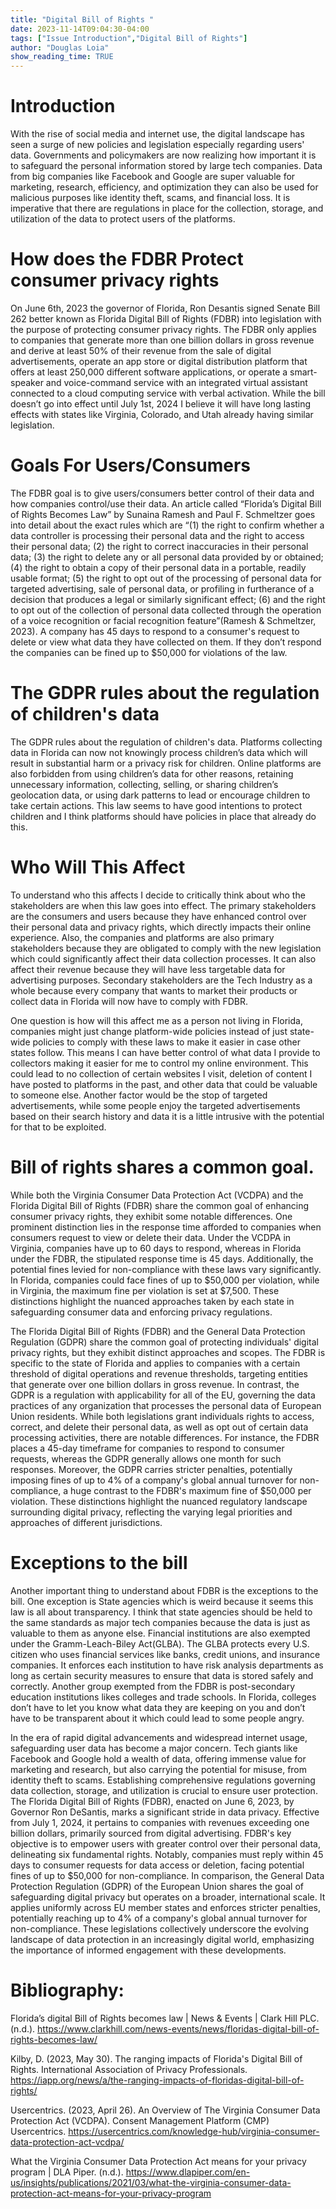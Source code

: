 ```yaml
---
title: "Digital Bill of Rights "
date: 2023-11-14T09:04:30-04:00
tags: ["Issue Introduction","Digital Bill of Rights"]
author: "Douglas Loia"
show_reading_time: TRUE
---
```

# Introduction
 
With the rise of social media and internet use, the digital landscape has seen a surge of new policies and legislation especially regarding users' data. Governments and policymakers are now realizing how important it is to safeguard the personal information stored by large tech companies. Data from big companies like Facebook and Google are super valuable for marketing, research, efficiency, and optimization they can also be used for malicious purposes like identity theft, scams, and financial loss. It is imperative that there are regulations in place for the collection, storage, and utilization of the data to protect users of the platforms.

# How does the FDBR Protect consumer privacy rights 

On June 6th, 2023 the governor of Florida, Ron Desantis signed Senate Bill 262 better known as Florida Digital Bill of Rights (FDBR) into legislation with the purpose of protecting consumer privacy rights. The FDBR only applies to companies that generate more than one billion dollars in gross revenue and derive at least 50% of their revenue from the sale of digital advertisements, operate an app store or digital distribution platform that offers at least 250,000 different software applications, or operate a smart-speaker and voice-command service with an integrated virtual assistant connected to a cloud computing service with verbal activation. While the bill doesn’t go into effect until July 1st, 2024 I believe it will have long lasting effects with states like Virginia, Colorado, and Utah already having similar legislation.
# Goals For Users/Consumers 

The FDBR goal is to give users/consumers better control of their data and how companies control/use their data. An article called “Florida’s Digital Bill of Rights Becomes Law” by Sunaina Ramesh and Paul F. Schmeltzer goes into detail about the exact rules which are “(1) the right to confirm whether a data controller is processing their personal data and the right to access their personal data; (2) the right to correct inaccuracies in their personal data; (3) the right to delete any or all personal data provided by or obtained; (4) the right to obtain a copy of their personal data in a portable, readily usable format; (5) the right to opt out of the processing of personal data for targeted advertising, sale of personal data, or profiling in furtherance of a decision that produces a legal or similarly significant effect; (6) and the right to opt out of the collection of personal data collected through the operation of a voice recognition or facial recognition feature”(Ramesh & Schmeltzer, 2023). A company has 45 days to respond to a consumer's request to delete or view what data they have collected on them. If they don’t respond the companies can be fined up to $50,000 for violations of the law.

# The GDPR  rules about the regulation of children's data 

The GDPR  rules about the regulation of children's data. Platforms collecting data in Florida can now not knowingly process children’s data which will result in substantial harm or a privacy risk for children. Online platforms are also forbidden from using children’s data for other reasons, retaining unnecessary information, collecting, selling, or sharing children’s geolocation data, or using dark patterns to lead or encourage children to take certain actions. This law seems to have good intentions to protect children and I think platforms should have policies in place that already do this.

# Who Will This Affect 

To understand who this affects I decide to critically think about who the stakeholders are when this law goes into effect. The primary stakeholders are the consumers and users because they have enhanced control over their personal data and privacy rights, which directly impacts their online experience. Also, the companies and platforms are also primary stakeholders because they are obligated to comply with the new legislation which could significantly affect their data collection processes. It can also affect their revenue because they will have less targetable data for advertising purposes. Secondary stakeholders are the Tech Industry as a whole because every company that wants to market their products or collect data in Florida will now have to comply with FDBR.

One question is how will this affect me as a person not living in Florida, companies might just change platform-wide policies instead of just state-wide policies to comply with these laws to make it easier in case other states follow. This means I can have better control of what data I provide to collectors making it easier for me to control my online environment. This could lead to no collection of certain websites I visit, deletion of content I have posted to platforms in the past, and other data that could be valuable to someone else. Another factor would be the stop of targeted advertisements, while some people enjoy the targeted advertisements based on their search history and data it is a little intrusive with the potential for that to be exploited.

# Bill of rights shares a common goal.

While both the Virginia Consumer Data Protection Act (VCDPA) and the Florida Digital Bill of Rights (FDBR) share the common goal of enhancing consumer privacy rights, they exhibit some notable differences. One prominent distinction lies in the response time afforded to companies when consumers request to view or delete their data. Under the VCDPA in Virginia, companies have up to 60 days to respond, whereas in Florida under the FDBR, the stipulated response time is 45 days. Additionally, the potential fines levied for non-compliance with these laws vary significantly. In Florida, companies could face fines of up to $50,000 per violation, while in Virginia, the maximum fine per violation is set at $7,500. These distinctions highlight the nuanced approaches taken by each state in safeguarding consumer data and enforcing privacy regulations.

The Florida Digital Bill of Rights (FDBR) and the General Data Protection Regulation (GDPR) share the common goal of protecting individuals' digital privacy rights, but they exhibit distinct approaches and scopes. The FDBR is specific to the state of Florida and applies to companies with a certain threshold of digital operations and revenue thresholds, targeting entities that generate over one billion dollars in gross revenue. In contrast, the GDPR is a  regulation with applicability for all of the EU, governing the data practices of any organization that processes the personal data of European Union residents. While both legislations grant individuals rights to access, correct, and delete their personal data, as well as opt out of certain data processing activities, there are notable differences. For instance, the FDBR places a 45-day timeframe for companies to respond to consumer requests, whereas the GDPR generally allows one month for such responses. Moreover, the GDPR carries stricter penalties, potentially imposing fines of up to 4% of a company's global annual turnover for non-compliance, a huge contrast to the FDBR's maximum fine of $50,000 per violation. These distinctions highlight the nuanced regulatory landscape surrounding digital privacy, reflecting the varying legal priorities and approaches of different jurisdictions.
# Exceptions to the bill
Another important thing to understand about FDBR is the exceptions to the bill. One exception is State agencies which is weird because it seems this law is all about transparency. I think that state agencies should be held to the same standards as major tech companies because the data is just as valuable to them as anyone else. Financial institutions are also exempted under the Gramm-Leach-Biley Act(GLBA). The GLBA protects every U.S. citizen who uses financial services like banks, credit unions, and insurance companies. It enforces each institution to have risk analysis departments as long as certain security measures to ensure that data is stored safely and correctly. Another group exempted from the FDBR is post-secondary education institutions likes colleges and trade schools. In Florida, colleges don’t have to let you know what data they are keeping on you and don’t have to be transparent about it which could lead to some people angry. 

In the era of rapid digital advancements and widespread internet usage, safeguarding user data has become a major concern. Tech giants like Facebook and Google hold a wealth of data, offering immense value for marketing and research, but also carrying the potential for misuse, from identity theft to scams. Establishing comprehensive regulations governing data collection, storage, and utilization is crucial to ensure user protection. The Florida Digital Bill of Rights (FDBR), enacted on June 6, 2023, by Governor Ron DeSantis, marks a significant stride in data privacy. Effective from July 1, 2024, it pertains to companies with revenues exceeding one billion dollars, primarily sourced from digital advertising. FDBR's key objective is to empower users with greater control over their personal data, delineating six fundamental rights. Notably, companies must reply within 45 days to consumer requests for data access or deletion, facing potential fines of up to $50,000 for non-compliance. In comparison, the General Data Protection Regulation (GDPR) of the European Union shares the goal of safeguarding digital privacy but operates on a broader, international scale. It applies uniformly across EU member states and enforces stricter penalties, potentially reaching up to 4% of a company's global annual turnover for non-compliance. These legislations collectively underscore the evolving landscape of data protection in an increasingly digital world, emphasizing the importance of informed engagement with these developments.
# Bibliography:

Florida’s digital Bill of Rights becomes law | News & Events | Clark Hill PLC. (n.d.). https://www.clarkhill.com/news-events/news/floridas-digital-bill-of-rights-becomes-law/

Kilby, D. (2023, May 30). The ranging impacts of Florida's Digital Bill of Rights. International Association of Privacy Professionals. https://iapp.org/news/a/the-ranging-impacts-of-floridas-digital-bill-of-rights/

Usercentrics. (2023, April 26). An Overview of The Virginia Consumer Data Protection Act (VCDPA). Consent Management Platform (CMP) Usercentrics. https://usercentrics.com/knowledge-hub/virginia-consumer-data-protection-act-vcdpa/

What the Virginia Consumer Data Protection Act means for your privacy program | DLA Piper. (n.d.). https://www.dlapiper.com/en-us/insights/publications/2021/03/what-the-virginia-consumer-data-protection-act-means-for-your-privacy-program



